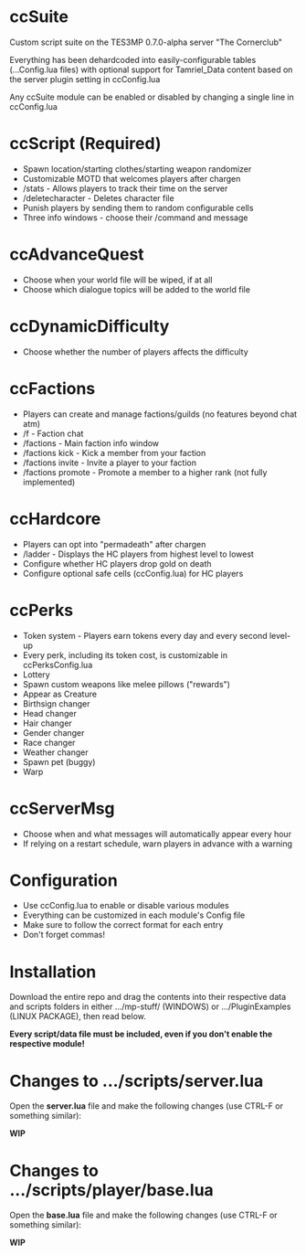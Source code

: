 # ccSuite
Custom script suite on the TES3MP 0.7.0-alpha server "The Cornerclub"

Everything has been dehardcoded into easily-configurable tables (...Config.lua files) with optional support for Tamriel_Data content based on the server plugin setting in ccConfig.lua

Any ccSuite module can be enabled or disabled by changing a single line in ccConfig.lua

# ccScript (Required)
* Spawn location/starting clothes/starting weapon randomizer
* Customizable MOTD that welcomes players after chargen
* /stats - Allows players to track their time on the server
* /deletecharacter - Deletes character file
* Punish players by sending them to random configurable cells
* Three info windows - choose their /command and message

# ccAdvanceQuest
* Choose when your world file will be wiped, if at all
* Choose which dialogue topics will be added to the world file

# ccDynamicDifficulty
* Choose whether the number of players affects the difficulty

# ccFactions
* Players can create and manage factions/guilds (no features beyond chat atm)
* /f - Faction chat
* /factions - Main faction info window
* /factions kick - Kick a member from your faction
* /factions invite - Invite a player to your faction
* /factions promote - Promote a member to a higher rank (not fully implemented)

# ccHardcore
* Players can opt into "permadeath" after chargen
* /ladder - Displays the HC players from highest level to lowest
* Configure whether HC players drop gold on death
* Configure optional safe cells (ccConfig.lua) for HC players

# ccPerks
* Token system - Players earn tokens every day and every second level-up
* Every perk, including its token cost, is customizable in ccPerksConfig.lua
* Lottery
* Spawn custom weapons like melee pillows ("rewards")
* Appear as Creature
* Birthsign changer
* Head changer
* Hair changer
* Gender changer
* Race changer
* Weather changer
* Spawn pet (buggy)
* Warp

# ccServerMsg
* Choose when and what messages will automatically appear every hour
* If relying on a restart schedule, warn players in advance with a warning

# Configuration
* Use ccConfig.lua to enable or disable various modules
* Everything can be customized in each module's Config file
* Make sure to follow the correct format for each entry
* Don't forget commas!

# Installation
Download the entire repo and drag the contents into their respective data and scripts folders in either .../mp-stuff/ (WINDOWS) or .../PluginExamples (LINUX PACKAGE), then read below.

**Every script/data file must be included, even if you don't enable the respective module!**

# Changes to .../scripts/server.lua
Open the **server.lua** file and make the following changes (use CTRL-F or something similar):

**WIP**

# Changes to .../scripts/player/base.lua
Open the **base.lua** file and make the following changes (use CTRL-F or something similar):

**WIP**
